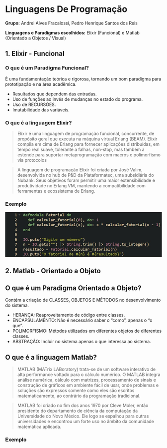 # Linguagens De Programação
**Grupo:** Andrei Alves Fracalossi, Pedro Henrique Santos dos Reis

**Linguagens e Paradigmas escolhidos:** Elixir (Funcional) e Matlab (Orientado a Objetos / Visual)


## 1. Elixir - Funcional

### O que é um Paradigma Funcional?
É uma fundamentação teórica e rigorosa, tornando um bom paradigma para prototipação e na área acadêmica.
- Resultados que dependem das entradas.
- Uso de funções ao invés de mudanças no estado do programa.
- Uso de RECURSÕES.
- Imutabilidade das variáveis.

### O que é a linguagem Elixir?
> Elixir é uma linguagem de programação funcional, concorrente, de propósito geral que executa na máquina virtual Erlang (BEAM). Elixir compila em cima de Erlang para fornecer aplicações distribuídas, em tempo real suave, tolerante a falhas, non-stop, mas também a estende para suportar metaprogramação com macros e polimorfismo via protocolos
 
> A linguagem de programação Elixir foi criada por José Valim, desenvolvida no hub de P&D da Plataformatec, uma subsidiária do Nubank. Seus objetivos foram permitir uma maior extensibilidade e produtividade no Erlang VM, mantendo a compatibilidade com ferramentas e ecossistema de Erlang.

### Exemplo
![sla](Elixir/exemploelixir.jpg)

## 2. Matlab - Orientado a Objeto

## O que é um Paradigma Orientado a Objeto?
Contém a criação de CLASSES, OBJETOS E MÉTODOS no desenvolvimento do sistema.
- HERANÇA:  Reaproveitamento de código entre classes.
- ENCAPSULAMENTO: Não é necessário saber o “como”, apenas o “o que”.
- POLIMORFISMO: Métodos utilizados em diferentes objetos de diferentes classes.
- ABSTRAÇÃO: Incluir no sistema apenas o que interessa ao sistema.

## O que é a linguagem Matlab?
>MATLAB (MATrix LABoratory) trata-se de um software interativo de alta performance voltado para o cálculo numérico. O MATLAB integra análise numérica, cálculo com matrizes, processamento de sinais e construção de gráficos em ambiente fácil de usar, onde problemas e soluções são expressos somente como eles são escritos matematicamente, ao contrário da programação tradicional.

>MATLAB foi criado no fim dos anos 1970 por Cleve Moler, então presidente do departamento de ciência da computação da Universidade do Novo México. Ele logo se espalhou para outras universidades e encontrou um forte uso no âmbito da comunidade matemática aplicada.

### Exemplo

